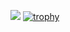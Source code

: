 ![](https://komarev.com/ghpvc/?username=your-github-jktheartheist&style=for-the-badge)
[![trophy](https://github-profile-trophy.vercel.app/?username=jktheartheist)](https://github.com/ryo-ma/github-profile-trophy)
